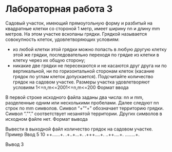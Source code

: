 # Лабораторная работа 3

Садовый участок, имеющий прямоугольную форму и разбитый на квадратные клетки со стороной 1 метр, имеет ширину nn и длину mm метров. На этом участке вскопаны грядки. Грядкой называется совокупность клеток, удовлетворяющих условиям:
- из любой клетки этой грядки можно попасть в любую другую клетку этой же грядки, последовательно переходя по грядке из клетки в клетку через их общую сторону;
- никакие две грядки не пересекаются и не касаются друг друга ни по вертикальной, ни по горизонтальной сторонам клеток (касание грядок по углам клеток допускается).
Подсчитайте количество грядок на садовом участке. Размеры участка удовлетворяют условиям 1<=n,m<=2001<=n,m<=200
Формат ввода

В первой строке исходного файла заданы два числа: nn и mm, разделенные одним или несколькими пробелами. Далее следуют nn строк по mm символов. Символ “+”“+” обозначает территорию грядки. Символ “.”“.” соответствует незанятой территории. Других символов в исходном файле нет.
Формат вывода

Вывести в выходной файл количество грядок на садовом участке.
Пример
Ввод
5 10
++......+.
.+..+...+.
.+++....+.
..++....+.
........+.

	
Вывод
3
